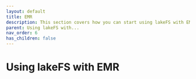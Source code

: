 ```yaml
---
layout: default
title: EMR
description: This section covers how you can start using lakeFS with EMR, an AWS service that uses open-source frameworks to process vast amounts of data.
parent: Using lakeFS with...
nav_order: 6
has_children: false
---
```


# Using lakeFS with EMR